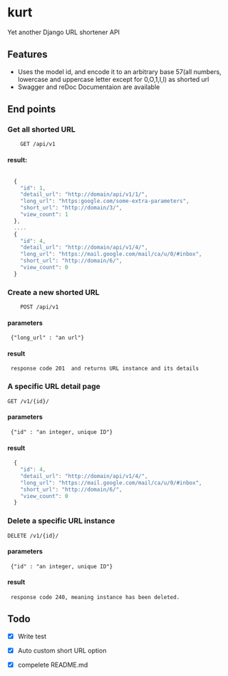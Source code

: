 # kurt
Yet another Django URL shortener API

## Features
- Uses the model id,  and encode it to an arbitrary base 57(all numbers, lowercase and uppercase letter except for 0,O,1,I,l) as shorted url
- Swagger and reDoc Documentaion are available

## End points
### Get all shorted URL 
```
    GET /api/v1
```
#### result:
```javascript

  {
    "id": 1,
    "detail_url": "http://domain/api/v1/1/",
    "long_url": "https:google.com/some-extra-parameters",
    "short_url": "http://domain/3/",
    "view_count": 1
  },
  ....
  {
    "id": 4,
    "detail_url": "http://domain/api/v1/4/",
    "long_url": "https://mail.google.com/mail/ca/u/0/#inbox",
    "short_url": "http://domain/6/",
    "view_count": 0
  }

```

### Create a new shorted URL
```
    POST /api/v1
```
#### parameters
 ` {"long_url" : "an url"}`
  
#### result
` response code 201  and returns URL instance and its details`

### A specific URL detail page
```
GET /v1/{id}/
```

#### parameters
 ` {"id" : "an integer, unique ID"}`

#### result
```javascript
  {
    "id": 4,
    "detail_url": "http://domain/api/v1/4/",
    "long_url": "https://mail.google.com/mail/ca/u/0/#inbox",
    "short_url": "http://domain/6/",
    "view_count": 0
  }
```

### Delete a specific URL instance
```
DELETE /v1/{id}/
```
#### parameters
 ` {"id" : "an integer, unique ID"}`

  
#### result
` response code 240, meaning instance has been deleted.`




## Todo
- [X] Write test
- [X] Auto custom short URL option
- [X] compelete README.md

